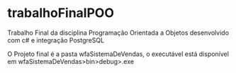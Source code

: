 # trabalhoFinalPOO
Trabalho Final da disciplina Programação Orientada a Objetos desenvolvido com c# e integração PostgreSQL  

O Projeto final é a pasta wfaSistemaDeVendas, o executável está disponível em wfaSistemaDeVendas>bin>debug>.exe
